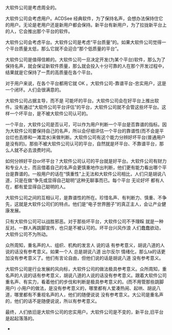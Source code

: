 
大软件公司是考虑周全的。

大软件公司会考虑用户。ACDSee 经典软件，为了保持名声，会想办法保持住它的用户。无论是老用户还是新用户都会保持。新平台有新用户，为了拉拢新平台上的人，它会推出那个平台的软件。

大软件公司会考虑平台。大软件公司是考虑“平台质量”的。如果大软件公司觉得一个平台质量太低，那么它就不会迎合“那个低质量的平台”。

大软件公司是值得信赖的。大软件公司一旦决定开发(为某个平台)软件，那么为了保持名声，就会保证新软件质量，那么就会投入十分可靠的人在那个开发过程中，结果就是它保持了一贯的高质量在各个平台。

对于用户来说，在各个平台都用它就 OK 。大软件公司-靠谱平台-忠实用户，这是一个闭环。人们会很满意的。

大软件公司占据主导，而不是 可能坏的平台。大软件公司会在好平台上推出软件。没有通过“大软件公司平台评估”的平台，大软件公司就不会管这些坏平台。这样一个坏平台，是不被大软件公司认可的。

一个平台，大软件公司是否认可，可以作为用户判断一个平台是否靠谱的指标。因为大软件公司要保持自己的名声，所以会仔细评估一个平台的靠谱性(而不会是平台烂也去掺和一滩混水)来做判断。大软件公司有这个能力分辨好坏平台(普通用户是没有的)。那些不被大软件公司认可的平台，自然就是坏平台、不靠谱平台，那么人就不必去浪费时间。

如何分辨好平台or坏平台？大软件公司认可的平台就是好平台。大软件公司有财力和专业人士，而且借着自己的名声会更慎重地作出判断，他们更有能力看出哪个平台是靠谱的。一般用户的话在“慎重性”上无法和大软件公司相比，人们只是胡说八道，只是在做“争先或显得自己聪明”这种无聊事而已。每个平台 无论好坏 都有人在，都有爱显得自己聪明的人。

大软件公司之间的互相认可，是靠谱性的所在。珍惜名声、有判断力、慎重、不争先，这就是大软件公司们的特点。他们是“电子世界圈子”的真正主人，会让产业健康发展。

只有大软件公司可以战胜邪恶。对于那些坏平台，大软件公司不予理睬 就是一种反对。一群人再跳脚宣传，也只是不被认可的。坏平台兴风作浪 人们蠢蠢欲动，大软件公司不为所动。

众所周知，重名声的人、组织、机构的发言人 说的话 有参考意义，胡说八道的人说的话没有参考意义。如果一个人 总是胡说八道 出尔反尔 情绪化，那么ta的话更加没有参考意义了。他们有言论自由，但他们说的话是胡说八道 没有参考意义。

大软件公司是行业发展的风向标，大软件公司的做法极具参考意义。众所周知，重名声的人说的话有参考意义，胡说八道的人说的话没有参考意义。跟着大软件公司重名声、有实力，看着他们的步伐和判断是极具参考意义的。(而不用管那些跳脚用户) 小用户的做法，是没有参考意义的，哪里都有人爱凑热闹、起哄、胡说八道，哪里都有不重视名声的人，他们的随便说说 没有参考意义。大公司是重名声的，他们的话不是随便说说，所以有参考意义。

最终，人们依旧是大软件公司的忠实用户。大软件公司是不变的，新平台,旧平台是起起落落的。



-
